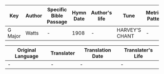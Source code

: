 Key | Author   | Specific Bible Passage     |Hymn Date |Author's life |Tune |Metrical Pattern   |Composer/Source
-- | --------- | ---------------------------|----------|--------------|-----|-------------------|-------------  
G Major |Watts |- |1908 |- |HARVEY'S CHANT |- |Bradbury

Original Language | Translater | Translation Date   | Translater's Life  
----------------- | --------- | --------------------|-------------     
\- |- |- |-
